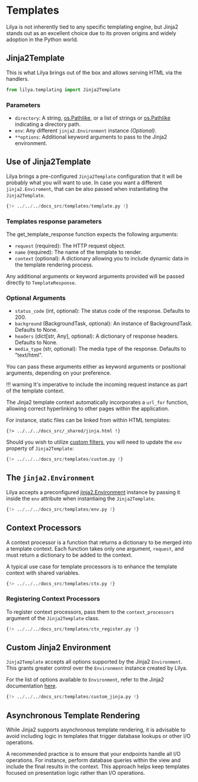 # Templates

Lilya is not inherently tied to any specific templating engine, but Jinja2 stands out as an excellent choice
due to its proven origins and widely adoption in the Python world.

## Jinja2Template

This is what Lilya brings out of the box and allows serving HTML via the handlers.

```python
from lilya.templating import Jinja2Template
```

### Parameters

- `directory`: A string, [os.Pathlike][pathlike], or a list of strings or [os.Pathlike][pathlike] indicating a directory path.
- `env`: Any different `jinja2.Environment` instance _(Optional)_.
- `**options`: Additional keyword arguments to pass to the Jinja2 environment.

[pathlike]: https://docs.python.org/3/library/os.html#os.PathLike

## Use of Jinja2Template

Lilya brings a pre-configured `Jinja2Template` configuration that it will be probably what you will
want to use. In case you want a different `jinja2.Enviroment`, that can be also passed when instantiating
the `Jinja2Template`.

```python
{!> ../../../docs_src/templates/template.py !}
```

### Templates response parameters

The get_template_response function expects the following arguments:

- `request` (required): The HTTP request object.
- `name` (required): The name of the template to render.
- `context` (optional): A dictionary allowing you to include dynamic data in the template rendering process.


Any additional arguments or keyword arguments provided will be passed directly to `TemplateResponse`.

### Optional Arguments

- `status_code` (int, optional): The status code of the response. Defaults to 200.
- `background` (BackgroundTask, optional): An instance of BackgroundTask. Defaults to None.
- `headers` (dict[str, Any], optional): A dictionary of response headers. Defaults to None.
- `media_type` (str, optional): The media type of the response. Defaults to "text/html".

You can pass these arguments either as keyword arguments or positional arguments, depending on your preference.

!!! warning
    It's imperative to include the incoming request instance as part of the template context.

The Jinja2 template context automatically incorporates a `url_for` function, allowing correct hyperlinking to other pages within the application.

For instance, static files can be linked from within HTML templates:

```jinja
{!> ../../../docs_src/_shared/jinja.html !}
```

Should you wish to utilize [custom filters][jinja2], you will need to update the `env` property of `Jinja2Template`:

```python
{!> ../../../docs_src/templates/custom.py !}
```

## The `jinja2.Environment`

Lilya accepts a preconfigured [jinja2.Environment](https://jinja.palletsprojects.com/en/3.0.x/api/#api) instance by
passing it inside the `env` attribute when instantiaing the `Jinja2Template`.

```python
{!> ../../../docs_src/templates/env.py !}
```

## Context Processors

A context processor is a function that returns a dictionary to be merged into a template context. Each function takes only one argument,
`request`, and must return a dictionary to be added to the context.

A typical use case for template processors is to enhance the template context with shared variables.

```python
{!> ../../../docs_src/templates/ctx.py !}
```

### Registering Context Processors

To register context processors, pass them to the `context_processors` argument of the `Jinja2Template` class.

```python
{!> ../../../docs_src/templates/ctx_register.py !}
```

## Custom Jinja2 Environment

`Jinja2Template` accepts all options supported by the Jinja2 `Environment`.
This grants greater control over the `Environment` instance created by Lilya.

For the list of options available to `Environment`, refer to the Jinja2 documentation
[here](https://jinja.palletsprojects.com/en/3.0.x/api/#jinja2.Environment).

```python
{!> ../../../docs_src/templates/custom_jinja.py !}
```

## Asynchronous Template Rendering

While Jinja2 supports asynchronous template rendering, it is advisable to avoid including logic in
templates that trigger database lookups or other I/O operations.

A recommended practice is to ensure that your endpoints handle all I/O operations.
For instance, perform database queries within the view and include the final results in the context.
This approach helps keep templates focused on presentation logic rather than I/O operations.

[jinja2]: https://jinja.palletsprojects.com/en/3.0.x/api/?highlight=environment#writing-filters
